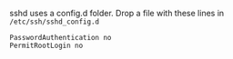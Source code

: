 sshd uses a config.d folder. Drop a file with these lines in `/etc/ssh/sshd_config.d`

```
PasswordAuthentication no
PermitRootLogin no
```